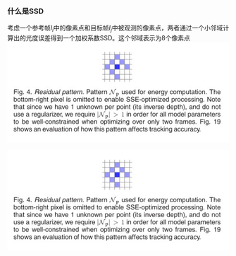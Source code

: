 ### 什么是SSD
考虑一个参考帧$I_i$中的像素点和目标帧$I_j$中被观测的像素点，两者通过一个小邻域计算出的光度误差得到一个加权系数SSD。这个邻域表示为8个像素点  
![avatar](../picture/SSD邻域.jpg#pic_center)  
<div style="align: center">
<img src="../picture/SSD邻域.jpg"/>
</div>